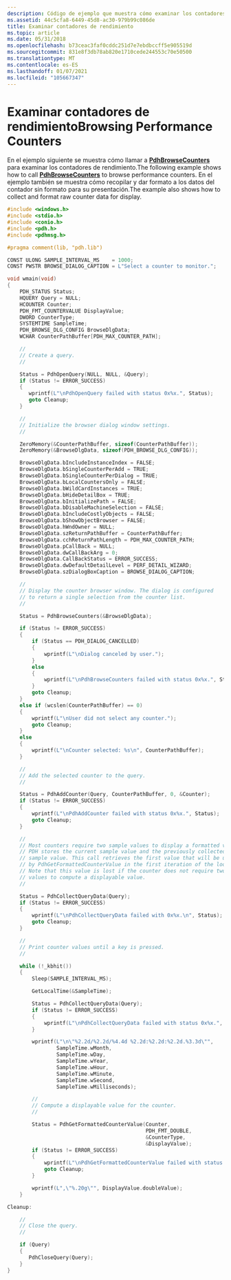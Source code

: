 ```yaml
---
description: Código de ejemplo que muestra cómo examinar los contadores de rendimiento.
ms.assetid: 44c5cfa8-6449-45d8-ac30-979b99c086de
title: Examinar contadores de rendimiento
ms.topic: article
ms.date: 05/31/2018
ms.openlocfilehash: b73ceac3faf0cddc251d7e7ebdbccff5e905519d
ms.sourcegitcommit: 831e8f3db78ab820e1710cede244553c70e50500
ms.translationtype: MT
ms.contentlocale: es-ES
ms.lasthandoff: 01/07/2021
ms.locfileid: "105667347"
---
```

# <a name="browsing-performance-counters"></a><span data-ttu-id="af8a9-103">Examinar contadores de rendimiento</span><span class="sxs-lookup"><span data-stu-id="af8a9-103">Browsing Performance Counters</span></span>

<span data-ttu-id="af8a9-104">En el ejemplo siguiente se muestra cómo llamar a [**PdhBrowseCounters**](/windows/desktop/api/Pdh/nf-pdh-pdhbrowsecountersa) para examinar los contadores de rendimiento.</span><span class="sxs-lookup"><span data-stu-id="af8a9-104">The following example shows how to call [**PdhBrowseCounters**](/windows/desktop/api/Pdh/nf-pdh-pdhbrowsecountersa) to browse performance counters.</span></span> <span data-ttu-id="af8a9-105">En el ejemplo también se muestra cómo recopilar y dar formato a los datos del contador sin formato para su presentación.</span><span class="sxs-lookup"><span data-stu-id="af8a9-105">The example also shows how to collect and format raw counter data for display.</span></span>


```C++
#include <windows.h>
#include <stdio.h>
#include <conio.h>
#include <pdh.h>
#include <pdhmsg.h>

#pragma comment(lib, "pdh.lib")

CONST ULONG SAMPLE_INTERVAL_MS    = 1000;
CONST PWSTR BROWSE_DIALOG_CAPTION = L"Select a counter to monitor.";

void wmain(void)
{
    PDH_STATUS Status;
    HQUERY Query = NULL;
    HCOUNTER Counter;
    PDH_FMT_COUNTERVALUE DisplayValue;
    DWORD CounterType;
    SYSTEMTIME SampleTime;
    PDH_BROWSE_DLG_CONFIG BrowseDlgData;
    WCHAR CounterPathBuffer[PDH_MAX_COUNTER_PATH];

    //
    // Create a query.
    //

    Status = PdhOpenQuery(NULL, NULL, &Query);
    if (Status != ERROR_SUCCESS) 
    {
       wprintf(L"\nPdhOpenQuery failed with status 0x%x.", Status);
       goto Cleanup;
    }

    //
    // Initialize the browser dialog window settings.
    //

    ZeroMemory(&CounterPathBuffer, sizeof(CounterPathBuffer));
    ZeroMemory(&BrowseDlgData, sizeof(PDH_BROWSE_DLG_CONFIG));

    BrowseDlgData.bIncludeInstanceIndex = FALSE;
    BrowseDlgData.bSingleCounterPerAdd = TRUE;
    BrowseDlgData.bSingleCounterPerDialog = TRUE;
    BrowseDlgData.bLocalCountersOnly = FALSE;
    BrowseDlgData.bWildCardInstances = TRUE;
    BrowseDlgData.bHideDetailBox = TRUE;
    BrowseDlgData.bInitializePath = FALSE;
    BrowseDlgData.bDisableMachineSelection = FALSE;
    BrowseDlgData.bIncludeCostlyObjects = FALSE;
    BrowseDlgData.bShowObjectBrowser = FALSE;
    BrowseDlgData.hWndOwner = NULL;
    BrowseDlgData.szReturnPathBuffer = CounterPathBuffer;
    BrowseDlgData.cchReturnPathLength = PDH_MAX_COUNTER_PATH;
    BrowseDlgData.pCallBack = NULL;
    BrowseDlgData.dwCallBackArg = 0;
    BrowseDlgData.CallBackStatus = ERROR_SUCCESS;
    BrowseDlgData.dwDefaultDetailLevel = PERF_DETAIL_WIZARD;
    BrowseDlgData.szDialogBoxCaption = BROWSE_DIALOG_CAPTION;

    //
    // Display the counter browser window. The dialog is configured
    // to return a single selection from the counter list.
    //

    Status = PdhBrowseCounters(&BrowseDlgData);

    if (Status != ERROR_SUCCESS) 
    {
        if (Status == PDH_DIALOG_CANCELLED) 
        {
            wprintf(L"\nDialog canceled by user.");
        }
        else 
        {
            wprintf(L"\nPdhBrowseCounters failed with status 0x%x.", Status);
        }
        goto Cleanup;
    } 
    else if (wcslen(CounterPathBuffer) == 0) 
    {
        wprintf(L"\nUser did not select any counter.");
        goto Cleanup;
    }
    else
    {
        wprintf(L"\nCounter selected: %s\n", CounterPathBuffer);
    }

    //
    // Add the selected counter to the query.
    //

    Status = PdhAddCounter(Query, CounterPathBuffer, 0, &Counter);
    if (Status != ERROR_SUCCESS) 
    {
        wprintf(L"\nPdhAddCounter failed with status 0x%x.", Status);
        goto Cleanup;
    }

    //
    // Most counters require two sample values to display a formatted value.
    // PDH stores the current sample value and the previously collected
    // sample value. This call retrieves the first value that will be used
    // by PdhGetFormattedCounterValue in the first iteration of the loop
    // Note that this value is lost if the counter does not require two
    // values to compute a displayable value.
    //

    Status = PdhCollectQueryData(Query);
    if (Status != ERROR_SUCCESS) 
    {
        wprintf(L"\nPdhCollectQueryData failed with 0x%x.\n", Status);
        goto Cleanup;
    }

    //
    // Print counter values until a key is pressed.
    //

    while (!_kbhit()) 
    {
        Sleep(SAMPLE_INTERVAL_MS);

        GetLocalTime(&SampleTime);

        Status = PdhCollectQueryData(Query);
        if (Status != ERROR_SUCCESS) 
        {
            wprintf(L"\nPdhCollectQueryData failed with status 0x%x.", Status);
        }

        wprintf(L"\n\"%2.2d/%2.2d/%4.4d %2.2d:%2.2d:%2.2d.%3.3d\"",
                SampleTime.wMonth,
                SampleTime.wDay,
                SampleTime.wYear,
                SampleTime.wHour,
                SampleTime.wMinute,
                SampleTime.wSecond,
                SampleTime.wMilliseconds);

        //
        // Compute a displayable value for the counter.
        //

        Status = PdhGetFormattedCounterValue(Counter,
                                             PDH_FMT_DOUBLE,
                                             &CounterType,
                                             &DisplayValue);
        if (Status != ERROR_SUCCESS) 
        {
            wprintf(L"\nPdhGetFormattedCounterValue failed with status 0x%x.", Status);
            goto Cleanup;
        }

        wprintf(L",\"%.20g\"", DisplayValue.doubleValue);
    }

Cleanup:

    //
    // Close the query.
    //

    if (Query) 
    {
       PdhCloseQuery(Query);
    }
}
```



 

 




